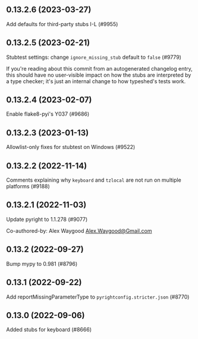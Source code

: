 ## 0.13.2.6 (2023-03-27)

Add defaults for third-party stubs I-L (#9955)

## 0.13.2.5 (2023-02-21)

Stubtest settings: change `ignore_missing_stub` default to `false` (#9779)

If you're reading about this commit from an autogenerated changelog entry, this should have no user-visible impact on how the stubs are interpreted by a type checker; it's just an internal change to how typeshed's tests work.

## 0.13.2.4 (2023-02-07)

Enable flake8-pyi's Y037 (#9686)

## 0.13.2.3 (2023-01-13)

Allowlist-only fixes for stubtest on Windows (#9522)

## 0.13.2.2 (2022-11-14)

Comments explaining why `keyboard` and `tzlocal` are not run on multiple platforms (#9188)

## 0.13.2.1 (2022-11-03)

Update pyright to 1.1.278 (#9077)

Co-authored-by: Alex Waygood <Alex.Waygood@Gmail.com>

## 0.13.2 (2022-09-27)

Bump mypy to 0.981 (#8796)

## 0.13.1 (2022-09-22)

Add reportMissingParameterType to `pyrightconfig.stricter.json` (#8770)

## 0.13.0 (2022-09-06)

Added stubs for keyboard (#8666)

